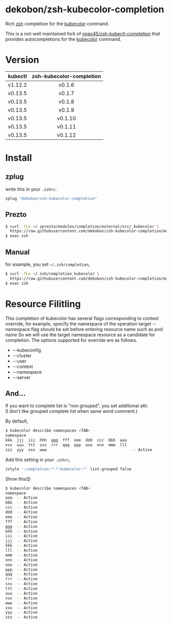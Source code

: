 # dekobon/zsh-kubecolor-completion
Rich [zsh](http://zsh.org) completion for the [kubecolor](https://github.com/dty1er/kubecolor) command.

This is a not-well maintained fork of [nnao45/zsh-kubectl-completion](https://github.com/nnao45/zsh-kubectl-completion)
that provides autocompletions for the [kubecolor](https://github.com/dty1er/kubecolor) command.


# Version
| kubectl | zsh-kubecolor-completion |
|:---:|:---:|
| v1.12.2 | v0.1.6 |
| v0.13.5 | v0.1.7 |
| v0.13.5 | v0.1.8 |
| v0.13.5 | v0.1.9 |
| v0.13.5 | v0.1.10 |
| v0.13.5 | v0.1.11 |
| v0.13.5 | v0.1.12 |

# Install

## zplug
write this in your `.zshrc`.
```bash
zplug "dekobon/zsh-kubecolor-completion"
```

## Prezto
```bash
$ curl -fLo ~/.zprezto/modules/completion/external/src/_kubecolor \
  https://raw.githubusercontent.com/dekobon/zsh-kubecolor-completion/master/_kubecolor 
$ exec zsh
```

## Manual
for example, you set `~/.zsh/completion`, 
```bash
$ curl -fLo ~/.zsh/completion_kubecolor \ 
  https://raw.githubusercontent.com/dekobon/zsh-kubecolor-completion/master/_kubecolor
$ exec zsh
```

# Resource Filitling
This completion of kubecolor has several flags corresponding to context override, for example, specify the namespace of the operation target --namespace flag should be set before entering resource name such as pod name So we will use the target namespace resource as a candidate for completion. The options supported for override are as follows.
- --kubeconfig
- --cluster
- --user
- --context
- --namespace
- --server

## And...
If you want to complete list is "non grouped", you set additional attr.  
(I don't like grouped complete list when same word comment.)

By default,
```bash
$ kubecolor describe namespaces <TAB>
namespace
kkk  jjj  iii  hhh  ggg  fff  eee  ddd  ccc  bbb  aaa
vvv  uuu  ttt  sss  rrr  qqq  ppp  ooo  nnn  mmm  lll
zzz  yyy  xxx  www                                     -- Active
```

Add this setting in your `.zshrc`,
```bash
zstyle ':completion:*:*:kubecolor:*' list-grouped false
```

Show this😍
```bash
$ kubecolor describe namespaces <TAB>
namespace
aaa  -- Active
bbb  -- Active
ccc  -- Active
ddd  -- Active
eee  -- Active
fff  -- Active
ggg  -- Active
hhh  -- Active
iii  -- Active
jjj  -- Active
kkk  -- Active
lll  -- Active
mmm  -- Active
nnn  -- Active
ooo  -- Active
ppp  -- Active
qqq  -- Active
rrr  -- Active
sss  -- Active
ttt  -- Active
uuu  -- Active
vvv  -- Active
www  -- Active
xxx  -- Active
yyy  -- Active
zzz  -- Active
```
